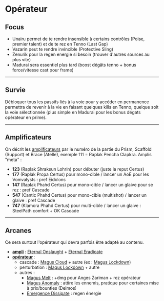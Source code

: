 # Opérateur

## **Focus**
- Unairu permet de te rendre insensible à certains contrôles (Poise, premier talent) et de te rez en Tenno (Last Gap)
- Vazarin peut te rendre invincible (Protective Sling)
- Zenurik pour la regen energie si besoin (trouver d'autres sources au plus vite)
- Madurai sera essentiel plus tard (boost dégâts tenno + bonus force/vitesse cast pour frame)

---------- 

## **Survie** 
Débloquer tous les passifs liés à la voie pour y accéder en permanence permettra de revenir à la vie en faisant quelques kills en Tenno, quelque soit la voie sélectionnée (plus simple en Madurai pour les bonus dégats opérateur en prime).

---------- 

## **Amplificateurs** 
On décrit les [amplificateurs](https://wiki.warframe.com/w/Amp) par le numéro de la partie du Prism, Scaffold (Support) et Brace (Atelle), exemple 111 = Raplak Pencha Clapkra. Amplis "meta" : 

  - **123** (Raplak Shraksun Lohrin) pour débuter (juste la reput Certus)
  - **177** (Raplak Propa Certus) pour mono-cible / lancer un AoE pour les Vomvalysts : pref Eidolons
  - **147** (Raplak Phahd Certus) pour mono-cible / lancer un glaive pour se rez : pref Cascade
  - **547** (Cantic Phahd Certus) pour mono-cible (multishot) / lancer un glaive : pref Cascade
  - **747** (Klamora Phahd Certus) pour multi-cible / lancer un glaive : SteelPath comfort + OK Cascade 

---------- 

## **Arcanes**
Ce sera surtout l'opérateur qui devra parfois être adapté au contenu.

- **[ampli](https://wiki.warframe.com/w/Arcane_Enhancement#Amp_Arcanes)** : [Eternal Onslaught](https://wiki.warframe.com/w/Eternal_Onslaught) + [Eternal Eradicate](https://wiki.warframe.com/w/Eternal_Eradicate) 
- **[opérateur](https://wiki.warframe.com/w/Arcane_Enhancement#Operator_Arcanes)** :
    - cascade : [Magus Cloud](https://wiki.warframe.com/w/Magus_Cloud) + autre (ex : [Magus Lockdown](https://wiki.warframe.com/w/Magus_Lockdown))
    - perturbation : [Magus Lockdown](https://wiki.warframe.com/w/Magus_Lockdown) + autre
    - autres : 
        - [Magus Melt](https://wiki.warframe.com/w/Magus_Melt) : +dmg pour Anges Zariman + rez opérateur
        - [Magus Anomaly](https://wiki.warframe.com/w/Magus_Anomaly) : attire les ennemis, pratique pour certaines mise à prix/bounties (Deimos)
        - [Emergence Dissipate](https://wiki.warframe.com/w/Emergence_Dissipate) : regen énergie